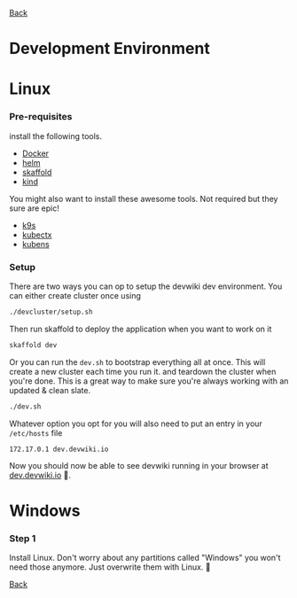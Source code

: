 [Back](../README.md)
# Development Environment

# Linux
### Pre-requisites
install the following tools.
- [Docker](https://docs.docker.com/get-docker/)
- [helm](https://helm.sh/docs/intro/install/)
- [skaffold](https://skaffold.dev/docs/install/)
- [kind](https://kind.sigs.k8s.io/docs/user/quick-start/)

You might also want to install these awesome tools. Not required but they sure are epic! 
- [k9s](https://github.com/derailed/k9s)
- [kubectx](https://github.com/ahmetb/kubectx)
- [kubens](https://github.com/ahmetb/kubectx)

### Setup
There are two ways you can op to setup the devwiki dev environment. You can either create cluster once using 
```bash 
./devcluster/setup.sh 
```
Then run skaffold to deploy the application when you want to work on it
```bash 
skaffold dev
```

Or you can run the `dev.sh` to bootstrap everything all at once. This will create a new cluster each time you run it.
and teardown the cluster when you're done. This is a great way to make sure you're always working with an updated & clean slate. 
```bash
./dev.sh
```

Whatever option you opt for you will also need to put an entry in your `/etc/hosts` file 
```
172.17.0.1 dev.devwiki.io
```


Now you should now be able to see devwiki running in your browser at [dev.devwiki.io](http://dev.devwiki.io) 🎉.


# Windows 

### Step 1 
Install Linux. Don't worry about any partitions called "Windows" you won't need those anymore. Just overwrite them with Linux. 🤣

[Back](../README.md)